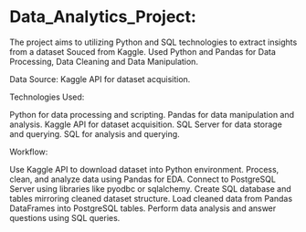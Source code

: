 # Data_Analytics_Project:

The project aims to utilizing Python and SQL technologies to extract insights from a dataset Souced from Kaggle. 
Used Python and Pandas for Data Processing, Data Cleaning and Data Manipulation.

Data Source: Kaggle API for dataset acquisition.

Technologies Used:

Python for data processing and scripting.
Pandas for data manipulation and analysis.
Kaggle API for dataset acquisition.
SQL Server for data storage and querying.
SQL for analysis and querying.

Workflow:

Use Kaggle API to download dataset into Python environment.
Process, clean, and analyze data using Pandas for EDA.
Connect to PostgreSQL Server using libraries like pyodbc or sqlalchemy.
Create SQL database and tables mirroring cleaned dataset structure.
Load cleaned data from Pandas DataFrames into  PostgreSQL tables.
Perform data analysis and answer questions using SQL queries.



